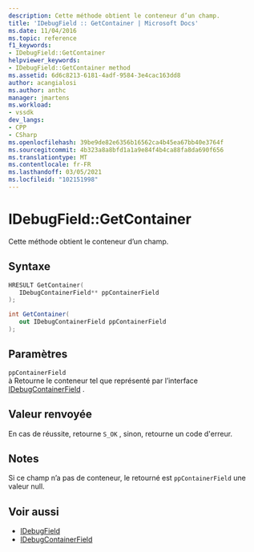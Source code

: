 ```yaml
---
description: Cette méthode obtient le conteneur d’un champ.
title: 'IDebugField :: GetContainer | Microsoft Docs'
ms.date: 11/04/2016
ms.topic: reference
f1_keywords:
- IDebugField::GetContainer
helpviewer_keywords:
- IDebugField::GetContainer method
ms.assetid: 6d6c8213-6181-4adf-9584-3e4cac163dd8
author: acangialosi
ms.author: anthc
manager: jmartens
ms.workload:
- vssdk
dev_langs:
- CPP
- CSharp
ms.openlocfilehash: 39be9de82e6356b16562ca4b45ea67bb40e3764f
ms.sourcegitcommit: 4b323a8a8bfd1a1a9e84f4b4ca88fa8da690f656
ms.translationtype: MT
ms.contentlocale: fr-FR
ms.lasthandoff: 03/05/2021
ms.locfileid: "102151998"
---
```

# <a name="idebugfieldgetcontainer"></a>IDebugField::GetContainer
Cette méthode obtient le conteneur d’un champ.

## <a name="syntax"></a>Syntaxe

```cpp
HRESULT GetContainer( 
   IDebugContainerField** ppContainerField
);
```

```csharp
int GetContainer(
   out IDebugContainerField ppContainerField
);
```

## <a name="parameters"></a>Paramètres
`ppContainerField`\
à Retourne le conteneur tel que représenté par l’interface [IDebugContainerField](../../../extensibility/debugger/reference/idebugcontainerfield.md) .

## <a name="return-value"></a>Valeur renvoyée
 En cas de réussite, retourne `S_OK` , sinon, retourne un code d'erreur.

## <a name="remarks"></a>Notes
 Si ce champ n’a pas de conteneur, le retourné est `ppContainerField` une valeur null.

## <a name="see-also"></a>Voir aussi
- [IDebugField](../../../extensibility/debugger/reference/idebugfield.md)
- [IDebugContainerField](../../../extensibility/debugger/reference/idebugcontainerfield.md)
